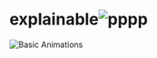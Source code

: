 # explainable![pppp](https://user-images.githubusercontent.com/126795492/223414637-1f446b9e-0f6c-48d9-b7a3-bc0617014abe.gif)
![Basic Animations](https://user-images.githubusercontent.com/126795492/223414905-1f2f5e19-5608-442b-81d3-afa94bbc9df8.svg)
